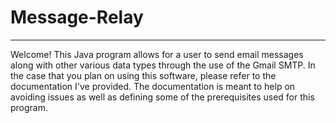 # Message-Relay
---------------
Welcome! This Java program allows for a user to send email messages along with other various data types through the use of the Gmail SMTP.
In the case that you plan on using this software, please refer to the documentation I've provided.
The documentation is meant to help on avoiding issues as well as defining some of the prerequisites used for this program. 
